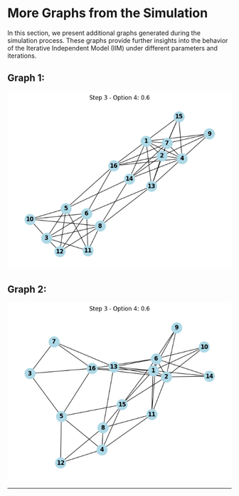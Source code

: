 # More Graphs from the Simulation

In this section, we present additional graphs generated during the simulation process. These graphs provide further insights into the behavior of the Iterative Independent Model (IIM) under different parameters and iterations.

## Graph 1: 

![](https://github.com/Ayo1a/Final-research-project/blob/main/images/example%20graph%20for%20results_3.png)



## Graph 2:
![](https://github.com/Ayo1a/Final-research-project/blob/main/images/example%20graph%20for%20results_2.png)

---

